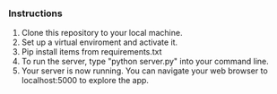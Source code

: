 

### Instructions

1. Clone this repository to your local machine. 
2. Set up a virtual enviroment and activate it. 
3. Pip install items from requirements.txt
4. To run the server, type "python server.py" into your command line.
5. Your server is now running. You can navigate your web browser to localhost:5000
   to explore the app.


